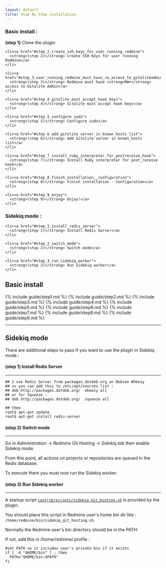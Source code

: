 ```yaml
---
layout: default
title: Step By Step installation
---
```


<div id="toc">
  <h3>Basic install :</h3>

  <ul>
    <li><a href="#step_1_clone_the_plugin">
      <strong>(step 1)</strong> Clone the plugin</a>
    </li>

    <li><a href="#step_2_create_ssh_keys_for_user_running_redmine">
      <strong>(step 2)</strong> Create SSH Keys for user running Redmine</a>
    </li>

    <li><a href="#step_3_user_running_redmine_must_have_rw_access_to_gitoliteadmin">
      <strong>(step 3)</strong> Redmine must have <strong>RW+</strong> access to Gitolite Admin</a>
    </li>

    <li><a href="#step_4_gitolite_must_accept_hook_keys">
      <strong>(step 4)</strong> Gitolite must accept hook keys</a>
    </li>

    <li><a href="#step_5_configure_sudo">
      <strong>(step 5)</strong> Configure sudo</a>
    </li>

    <li><a href="#step_6_add_gitolite_server_in_known_hosts_list">
      <strong>(step 6)</strong> Add Gitolite server in known_hosts list</a>
    </li>

    <li><a href="#step_7_install_ruby_interpreter_for_postreceive_hook">
      <strong>(step 7)</strong> Install Ruby interpreter for post_receive hook</a>
    </li>

    <li><a href="#step_8_finish_installation__configuration">
      <strong>(step 8)</strong> Finish installation - Configuration</a>
    </li>

    <li><a href="#step_9_enjoy">
      <strong>(step 9)</strong> Enjoy!</a>
    </li>
  </ul>

  <ul>
    <h3>Sidekiq mode :</h3>

    <li><a href="#step_1_install_redis_server">
      <strong>(step 1)</strong> Install Redis Server</a>
    </li>

    <li><a href="#step_2_switch_mode">
      <strong>(step 2)</strong> Switch mode</a>
    </li>

    <li><a href="#step_3_run_sidekiq_worker">
      <strong>(step 3)</strong> Run Sidekiq worker</a>
    </li>
  </ul>
</div>


## Basic install

{% include guide/step1.md %}
{% include guide/step2.md %}
{% include guide/step3.md %}
{% include guide/step4.md %}
{% include guide/step5.md %}
{% include guide/step6.md %}
{% include guide/step7.md %}
{% include guide/step8.md %}
{% include guide/step9.md %}

***

## Sidekiq mode


There are additional steps to pass if you want to use the plugin in Sidekiq mode :

#### **(step 1)** Install Redis Server
***

    ## I use Redis Server from packages.dotdeb.org on Debian Wheezy
    ## so you can add this to /etc/apt/sources.list :
    ## deb http://packages.dotdeb.org/  wheezy all
    ## or for Squeeze :
    ## deb http://packages.dotdeb.org/  squeeze all

    ## then
    root$ apt-get update
    root$ apt-get install redis-server

#### **(step 2)** Switch mode
***

Go in *Administration -> Redmine Git Hosting -> Sidekiq tab* then enable Sidekiq mode.

From this point, all actions on projects or repositories are queued in the Redis database.

To execute them you must now run the Sidekiq worker.

#### **(step 3)** Run Sidekiq worker
***

A startup script [```contrib/scripts/sidekiq_git_hosting.sh```](https://github.com/jbox-web/redmine_git_hosting/blob/devel/contrib/scripts/sidekiq_git_hosting.sh) is provided by the plugin.

You should place this script in Redmine user's home bin dir like : ```/home/redmine/bin/sidekiq_git_hosting.sh```.

Normally the Redmine user's bin directory should be in the PATH.

If not, add this in /home/redmine/.profile :

```
#set PATH so it includes user's private bin if it exists
if [ -d "$HOME/bin" ] ; then
  PATH="$HOME/bin:$PATH"
fi
```
